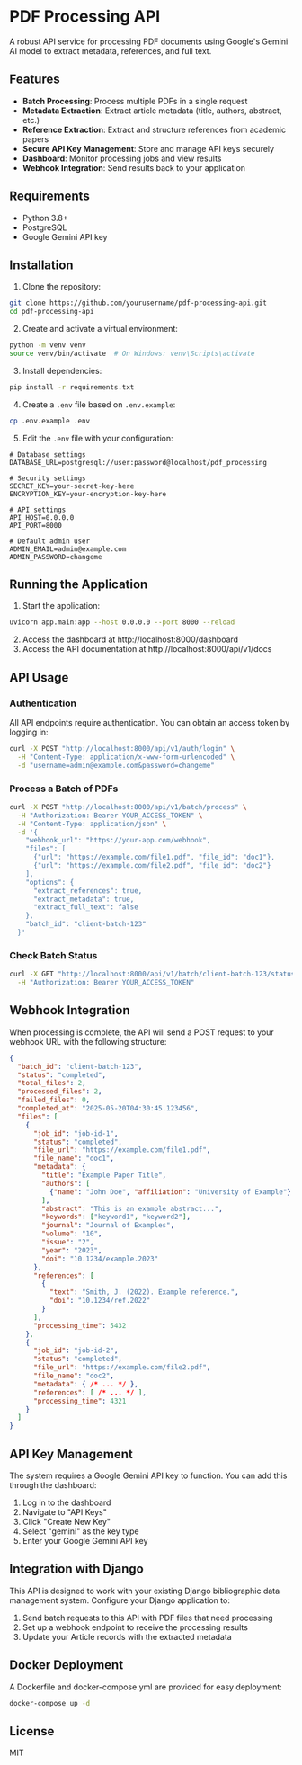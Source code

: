 # PDF Processing API

A robust API service for processing PDF documents using Google's Gemini AI model to extract metadata, references, and full text.

## Features

- **Batch Processing**: Process multiple PDFs in a single request
- **Metadata Extraction**: Extract article metadata (title, authors, abstract, etc.)
- **Reference Extraction**: Extract and structure references from academic papers
- **Secure API Key Management**: Store and manage API keys securely
- **Dashboard**: Monitor processing jobs and view results
- **Webhook Integration**: Send results back to your application

## Requirements

- Python 3.8+
- PostgreSQL
- Google Gemini API key

## Installation

1. Clone the repository:

```bash
git clone https://github.com/yourusername/pdf-processing-api.git
cd pdf-processing-api
```

2. Create and activate a virtual environment:

```bash
python -m venv venv
source venv/bin/activate  # On Windows: venv\Scripts\activate
```

3. Install dependencies:

```bash
pip install -r requirements.txt
```

4. Create a `.env` file based on `.env.example`:

```bash
cp .env.example .env
```

5. Edit the `.env` file with your configuration:

```
# Database settings
DATABASE_URL=postgresql://user:password@localhost/pdf_processing

# Security settings
SECRET_KEY=your-secret-key-here
ENCRYPTION_KEY=your-encryption-key-here

# API settings
API_HOST=0.0.0.0
API_PORT=8000

# Default admin user
ADMIN_EMAIL=admin@example.com
ADMIN_PASSWORD=changeme
```

## Running the Application

1. Start the application:

```bash
uvicorn app.main:app --host 0.0.0.0 --port 8000 --reload
```

2. Access the dashboard at http://localhost:8000/dashboard
3. Access the API documentation at http://localhost:8000/api/v1/docs

## API Usage

### Authentication

All API endpoints require authentication. You can obtain an access token by logging in:

```bash
curl -X POST "http://localhost:8000/api/v1/auth/login" \
  -H "Content-Type: application/x-www-form-urlencoded" \
  -d "username=admin@example.com&password=changeme"
```

### Process a Batch of PDFs

```bash
curl -X POST "http://localhost:8000/api/v1/batch/process" \
  -H "Authorization: Bearer YOUR_ACCESS_TOKEN" \
  -H "Content-Type: application/json" \
  -d '{
    "webhook_url": "https://your-app.com/webhook",
    "files": [
      {"url": "https://example.com/file1.pdf", "file_id": "doc1"},
      {"url": "https://example.com/file2.pdf", "file_id": "doc2"}
    ],
    "options": {
      "extract_references": true,
      "extract_metadata": true,
      "extract_full_text": false
    },
    "batch_id": "client-batch-123"
  }'
```

### Check Batch Status

```bash
curl -X GET "http://localhost:8000/api/v1/batch/client-batch-123/status" \
  -H "Authorization: Bearer YOUR_ACCESS_TOKEN"
```

## Webhook Integration

When processing is complete, the API will send a POST request to your webhook URL with the following structure:

```json
{
  "batch_id": "client-batch-123",
  "status": "completed",
  "total_files": 2,
  "processed_files": 2,
  "failed_files": 0,
  "completed_at": "2025-05-20T04:30:45.123456",
  "files": [
    {
      "job_id": "job-id-1",
      "status": "completed",
      "file_url": "https://example.com/file1.pdf",
      "file_name": "doc1",
      "metadata": {
        "title": "Example Paper Title",
        "authors": [
          {"name": "John Doe", "affiliation": "University of Example"}
        ],
        "abstract": "This is an example abstract...",
        "keywords": ["keyword1", "keyword2"],
        "journal": "Journal of Examples",
        "volume": "10",
        "issue": "2",
        "year": "2023",
        "doi": "10.1234/example.2023"
      },
      "references": [
        {
          "text": "Smith, J. (2022). Example reference.",
          "doi": "10.1234/ref.2022"
        }
      ],
      "processing_time": 5432
    },
    {
      "job_id": "job-id-2",
      "status": "completed",
      "file_url": "https://example.com/file2.pdf",
      "file_name": "doc2",
      "metadata": { /* ... */ },
      "references": [ /* ... */ ],
      "processing_time": 4321
    }
  ]
}
```

## API Key Management

The system requires a Google Gemini API key to function. You can add this through the dashboard:

1. Log in to the dashboard
2. Navigate to "API Keys"
3. Click "Create New Key"
4. Select "gemini" as the key type
5. Enter your Google Gemini API key

## Integration with Django

This API is designed to work with your existing Django bibliographic data management system. Configure your Django application to:

1. Send batch requests to this API with PDF files that need processing
2. Set up a webhook endpoint to receive the processing results
3. Update your Article records with the extracted metadata

## Docker Deployment

A Dockerfile and docker-compose.yml are provided for easy deployment:

```bash
docker-compose up -d
```

## License

MIT
